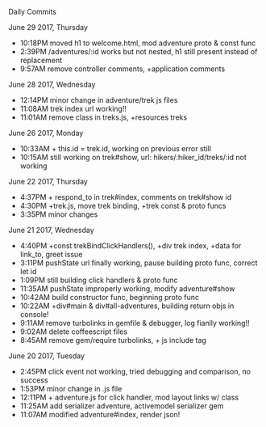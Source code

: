 Daily Commits

June 29 2017, Thursday
- 10:18PM   moved h1 to welcome.html, mod adventure proto & const func
- 2:39PM    /adventures/:id works but not nested, h1 still present instead of replacement
- 9:57AM    remove controller comments, +application comments

June 28 2017, Wednesday
- 12:14PM   minor change in adventure/trek js files
- 11:08AM   trek index url working!!
- 11:01AM   remove class in treks.js, +resources treks

June 26 2017, Monday
- 10:33AM   + this.id = trek.id, working on previous error still
- 10:15AM   still working on trek#show, url: hikers/:hiker_id/treks/:id not working

June 22 2017, Thursday
- 4:37PM    + respond_to in trek#index, comments on trek#show id
- 4:30PM    +trek.js, move trek binding, +trek const & proto funcs
- 3:35PM    minor changes

June 21 2017, Wednesday
- 4:40PM    +const trekBindClickHandlers(), +div trek index, +data for link_to, greet issue
- 3:11PM    pushState url finally working, pause building proto func, correct let id
- 1:09PM    still building click handlers & proto func
- 11:35AM   pushState improperly working, modify adventure#show
- 10:42AM   build constructor func, beginning proto func
- 10:22AM   +div#main & div#all-adventures, building return objs in console!
- 9:11AM    remove turbolinks in gemfile & debugger, log fianlly working!!
- 9:02AM    delete coffeescript files
- 8:45AM    remove gem/require turbolinks, + js include tag

June 20 2017, Tuesday
- 2:45PM    click event not working, tried debugging and comparison, no success
- 1:53PM    minor change in .js file
- 12:11PM   + adventure.js for click handler, mod layout links w/ class
- 11:25AM   add serializer adventure, activemodel serializer gem
- 11:07AM   modified adventure#index, render json!
